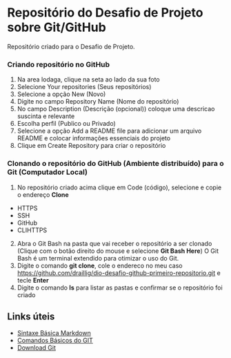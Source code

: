 # Repositório do Desafio de Projeto sobre Git/GitHub

Repositório criado para o Desafio de Projeto.

### Criando repositório no GitHub
1. Na area lodaga, clique na seta ao lado da sua foto
2. Selecione Your repositories (Seus repositórios)
3. Selecione a opção New (Novo)
4. Digite no campo Repository Name (Nome do repositório)
5. No campo Description (Descrição (opcional)) coloque uma descricao suscinta e relevante
6. Escolha perfil (Publico ou Privado)
7. Selecione a opção Add a README file para adicionar um arquivo README e colocar informações essenciais do projeto
8. Clique em Create Repository para criar o repositório

### Clonando o repositório do GitHub (Ambiente distribuído) para o Git (Computador Local)

1. No repositório criado acima clique em Code (código), selecione e copie o endereço  **Clone**
- HTTPS
- SSH
- GitHub 
- CLIHTTPS
2. Abra o Git Bash na pasta que vai receber o repositório a ser clonado (Clique com o botão direito do mouse e selecione **Git Bash Here**) O Git Bash é um terminal extendido para otimizar o uso do Git.
3. Digite o comando **git clone**, cole o endereco no meu caso https://github.com/draillig/dio-desafio-github-primeiro-repositorio.git e tecle **Enter**
4. Digite o comando **ls** para listar as pastas e confirmar se o repositório foi criado

## Links úteis

- [Sintaxe Básica Markdown](https://www.markdownguide.org/basic-syntax/)
- [Comandos Básicos do GIT](https://comandosgit.github.io/)
- [Download Git](https://git-scm.com/downloads)
